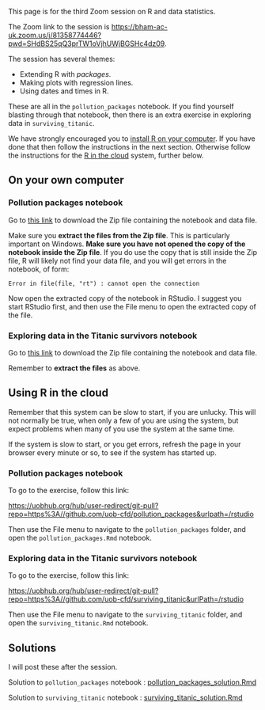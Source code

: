 This page is for the third Zoom session on R and data statistics.

The Zoom link to the session is
<https://bham-ac-uk.zoom.us/j/81358774446?pwd=SHdBS25qQ3prTW1oVjhUWjBGSHc4dz09>.

The session has several themes:

* Extending R with *packages*.
* Making plots with regression lines.
* Using dates and times in R.

These are all in the `pollution_packages` notebook.  If you find yourself
blasting through that notebook, then there is an extra exercise in exploring
data in `surviving_titanic`.

We have strongly encouraged you to [install R on your
computer](installing-r-on-your-computer). If you have done that then
follow the instructions in the next section. Otherwise follow the
instructions for the [R in the cloud](R%20in%20the%20cloud) system,
further below.

## On your own computer

### Pollution packages notebook

Go to [this
link](https://github.com/uob-cfd/pollution_packages/archive/master.zip) to
download the Zip file containing the notebook and data file.

Make sure you **extract the files from the Zip file**. This is
particularly important on Windows. **Make sure you have not opened the
copy of the notebook inside the Zip file**. If you do use the copy that
is still inside the Zip file, R will likely not find your data file, and
you will get errors in the notebook, of form:

```
Error in file(file, "rt") : cannot open the connection
```

Now open the extracted copy of the notebook in RStudio. I suggest you start
RStudio first, and then use the File menu to open the extracted copy of the
file.

### Exploring data in the Titanic survivors notebook

Go to [this
link](https://github.com/uob-cfd/surviving_titanic/archive/master.zip) to
download the Zip file containing the notebook and data file.

Remember to **extract the files** as above.

## Using R in the cloud

Remember that this system can be slow to start, if you are unlucky. This
will not normally be true, when only a few of you are using the system,
but expect problems when many of you use the system at the same time.

If the system is slow to start, or you get errors, refresh the page in
your browser every minute or so, to see if the system has started up.

### Pollution packages notebook

To go to the exercise, follow this link:

<https://uobhub.org/hub/user-redirect/git-pull?repo=https%3A//github.com/uob-cfd/pollution_packages&urlpath=/rstudio>

Then use the File menu to navigate to the `pollution_packages` folder, and
open the `pollution_packages.Rmd` notebook.

### Exploring data in the Titanic survivors notebook

To go to the exercise, follow this link:

<https://uobhub.org/hub/user-redirect/git-pull?repo=https%3A//github.com/uob-cfd/surviving_titanic&urlPath=/rstudio>

Then use the File menu to navigate to the `surviving_titanic` folder, and open
the `surviving_titanic.Rmd` notebook.

## Solutions

I will post these after the session.

Solution to `pollution_packages` notebook :
[pollution_packages_solution.Rmd](../file_contents/course%20files/data_analysis_files/pollution_packages_solution.Rmd)

Solution to `surviving_titanic` notebook :
[surviving_titanic_solution.Rmd](../file_contents/course%20files/data_analysis_files/surviving_titanic_solution.Rmd)
